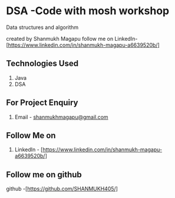 # DSA -Code with mosh workshop
Data structures and algorithm


created by Shanmukh Magapu
follow me on LinkedIn-[https://www.linkedin.com/in/shanmukh-magapu-a6639520b/]

## Technologies Used
1. Java
2. DSA

## For  Project Enquiry
1. Email - shanmukhmagapu@gmail.com


## Follow Me on
1. LinkedIn - [https://www.linkedin.com/in/shanmukh-magapu-a6639520b/]


## Follow me on github
github -[https://github.com/SHANMUKH405/]

